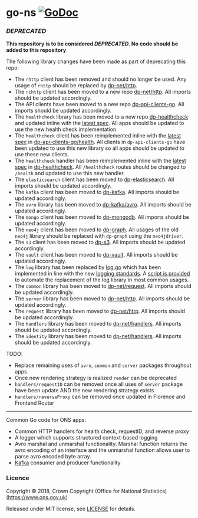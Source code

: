 go-ns [![GoDoc](https://godoc.org/github.com/ONSdigital/go-ns?status.svg)](https://godoc.org/github.com/ONSdigital/go-ns)
=====

### **_DEPRECATED_**

**This repository is to be considered _DEPRECATED_. No code should be added to this repository**

The following library changes have been made as part of deprecating this repo:

* The `rhttp` client has been removed and should no longer be used.  Any usage of `rhttp` should be replaced by [dp-net/http](https://github.com/ONSdigital/dp-net).
* The `rchttp` client has been moved to a new repo [dp-net/http](https://github.com/ONSdigital/dp-net).  All imports should be updated accordingly.
* The API clients have been moved to a new repo [dp-api-clients-go](https://github.com/ONSdigital/dp-api-clients-go/).  All imports should be updated accordingly.
* The `healthcheck` library has been moved to a new repo [dp-healthcheck](https://github.com/ONSdigital/dp-healthcheck) and updated inline with the [latest spec](https://github.com/ONSdigital/dp/blob/master/standards/HEALTH_CHECK_SPECIFICATION.md). All apps should be updated to use the new health check implementation.
* The `healthcheck` client has been reimplemented inline with the [latest spec](https://github.com/ONSdigital/dp/blob/master/standards/HEALTH_CHECK_SPECIFICATION.md) in [dp-api-clients-go/health](https://github.com/ONSdigital/dp-api-clients-go/tree/master/health). All clients in `dp-api-clients-go` have been updated to use this new library so all apps should be updated to use these new clients.
* The `healthcheck` handler has been reimplemented inline with the [latest spec](https://github.com/ONSdigital/dp/blob/master/standards/HEALTH_CHECK_SPECIFICATION.md) in [dp-healthcheck](https://github.com/ONSdigital/dp-healthcheck). All `/healthcheck` routes should be changed to `/health` and updated to use this new handler.
* The `elasticsearch` client has been moved to [dp-elasticsearch](https://github.com/ONSdigital/dp-elasticsearch). All imports should be updated accordingly.
* The `kafka` client has been moved to [dp-kafka](https://github.com/ONSdigital/dp-kafka). All imports should be updated accordingly.
* The `avro` library has been moved to [dp-kafka/avro](https://github.com/ONSdigital/dp-kafka). All imports should be updated accordingly.
* The `mongo` client has been moved to [dp-mongodb](https://github.com/ONSdigital/dp-mongodb). All imports should be updated accordingly.
* The `neo4j` client has been moved to [dp-graph](https://github.com/ONSdigital/dp-graph). All usages of the old `neo4j` library should be replaced with `dp-graph` using the `neo4jdriver`.
* The `s3` client has been moved to [dp-s3](https://github.com/ONSdigital/dp-s3). All imports should be updated accordingly.
* The `vault` client has been moved to [dp-vault](https://github.com/ONSdigital/dp-vault). All imports should be updated accordingly.
* The `log` library has been replaced by [log.go](https://github.com/ONSdigital/log.go) which has been implemented in line with the new [logging standards](https://github.com/ONSdigital/dp/blob/master/standards/LOGGING_STANDARDS.md). A [script is provided](https://github.com/ONSdigital/log.go/blob/master/scripts/edit-logs.sh) to automate the replacement of the log library in most common usages.
* The `common` library has been moved to [dp-net/request](https://github.com/ONSdigital/dp-net). All imports should be updated accordingly.
* The `server` library has been moved to [dp-net/http](https://github.com/ONSdigital/dp-net). All imports should be updated accordingly.
* The `request` library has been moved to [dp-net/http](https://github.com/ONSdigital/dp-net). All imports should be updated accordingly.
* The `handlers` library has been moved to [dp-net/handlers](https://github.com/ONSdigital/dp-net). All imports should be updated accordingly.
* The `identity` library has been moved to [dp-net/handlers](https://github.com/ONSdigital/dp-net). All imports should be updated accordingly.

TODO:
- Replace remaining uses of `avro`, `common` and `server` packages throughout apps
- Once new rendering strategy is realized `render` can be deprecated
- `handlers/requestID` can be removed once all uses of `server` package have been update AND the new rendering strategy exists
- `handlers/reverseProxy` can be removed once updated in Florence and Frontend Router


---

Common Go code for ONS apps:

* Common HTTP handlers for health check, requestID, and reverse proxy
* A logger which supports structured context-based logging
* Avro marshal and unmarshal functionality. Marshal function returns the avro encoding of an interface and the unmarshal function allows user to parse avro encoded byte array.
* [Kafka](./kafka/README.md) consumer and producer functionality

### Licence

Copyright ©‎ 2018, Crown Copyright (Office for National Statistics) (https://www.ons.gov.uk)

Released under MIT license, see [LICENSE](LICENSE.md) for details.
